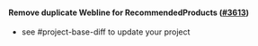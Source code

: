 #### Remove duplicate Webline for RecommendedProducts ([#3613](https://github.com/shopsys/shopsys/pull/3613))

-   see #project-base-diff to update your project
